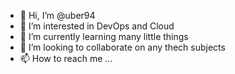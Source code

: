 - 👋 Hi, I’m @uber94
- 👀 I’m interested in DevOps and Cloud
- 🌱 I’m currently learning many little things
- 💞️ I’m looking to collaborate on any thech subjects
- 📫 How to reach me ...

<!---
uber94/uber94 is a ✨ special ✨ repository because its `README.md` (this file) appears on your GitHub profile.
You can click the Preview link to take a look at your changes.
--->
